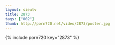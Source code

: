 ```yaml
--- 
layout: sieutv
title: 2873
tags: ["002"]
thumb: http://porn720.net/video/2873/poster.jpg
---
```

{% include porn720 key="2873" %} 
